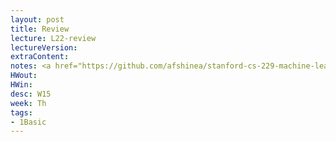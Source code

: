 ```yaml
---
layout: post
title: Review
lecture: L22-review
lectureVersion: 
extraContent:   
notes: <a href="https://github.com/afshinea/stanford-cs-229-machine-learning/tree/master/en">[ML Cheatsheets]</a> + <a href="https://homes.cs.washington.edu/~pedrod/papers/cacm12.pdf">[A Great Survey]</a> 
HWout: 
HWin: 
desc: W15
week: Th
tags:
- 1Basic
---
```

